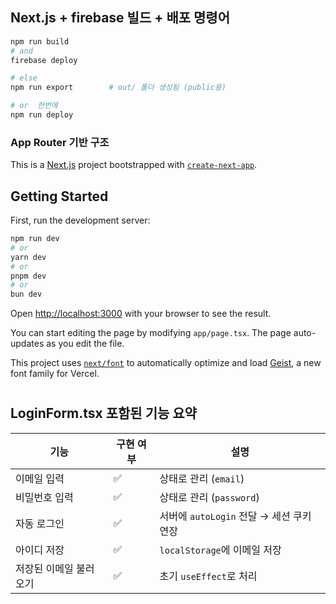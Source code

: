 ## Next.js + firebase 빌드 + 배포 명령어

```bash
npm run build
# and
firebase deploy

# else
npm run export        # out/ 폴더 생성됨 (public용)

# or  한번에
npm run deploy
```

<!-- 성공하면 https://[프로젝트ID].web.app 주소에 배포 -->

### App Router 기반 구조

This is a [Next.js](https://nextjs.org) project bootstrapped with [`create-next-app`](https://nextjs.org/docs/app/api-reference/cli/create-next-app).

## Getting Started

First, run the development server:

```bash
npm run dev
# or
yarn dev
# or
pnpm dev
# or
bun dev
```

Open [http://localhost:3000](http://localhost:3000) with your browser to see the result.

You can start editing the page by modifying `app/page.tsx`. The page auto-updates as you edit the file.

This project uses [`next/font`](https://nextjs.org/docs/app/building-your-application/optimizing/fonts) to automatically optimize and load [Geist](https://vercel.com/font), a new font family for Vercel.

#
#

## LoginForm.tsx 포함된 기능 요약
| 기능           | 구현 여부 | 설명                            |
| ------------ | ----- | ----------------------------- |
| 이메일 입력       | ✅     | 상태로 관리 (`email`)              |
| 비밀번호 입력      | ✅     | 상태로 관리 (`password`)           |
| 자동 로그인       | ✅     | 서버에 `autoLogin` 전달 → 세션 쿠키 연장 |
| 아이디 저장       | ✅     | `localStorage`에 이메일 저장        |
| 저장된 이메일 불러오기 | ✅     | 초기 `useEffect`로 처리            |
